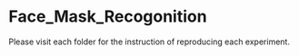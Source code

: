 # Face_Mask_Recogonition

Please visit each folder for the instruction of reproducing each experiment.
